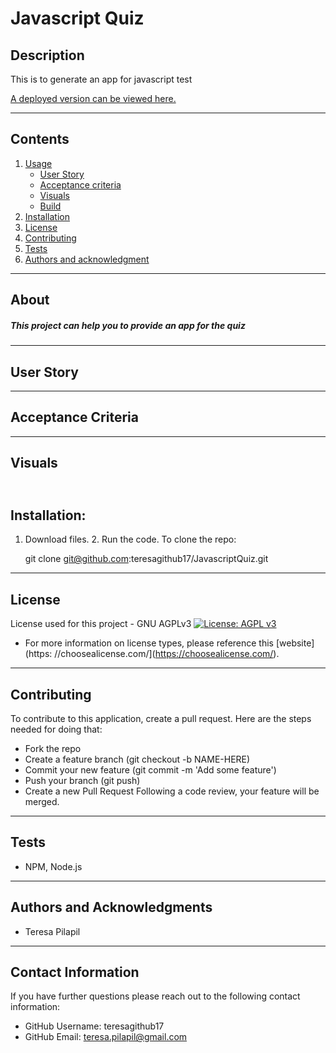
  
# Javascript Quiz

## Description
  This is to generate an app for javascript test
  
  [A deployed version can be viewed here.](www.github.com)
  
---
## Contents
1. [Usage](#about)
    * [User Story](#userStory)
    * [Acceptance criteria](#acceptanceCriteria)
    * [Visuals](#visuals)
    * [Build](#build)
2. [Installation](#installation)
3. [License](#license)
4. [Contributing](#contributing)
5. [Tests](#tests)
6. [Authors and acknowledgment](#authors%20and%20acknowledgment)
---
## About
  ##### This project can help you to provide an app for the quiz
---
## User Story
  
---
## Acceptance Criteria
  
  
---
## Visuals
  ![]()
---
## Installation:
  1. Download files. 2. Run the code.
  To clone the repo:
  
      git clone git@github.com:teresagithub17/JavascriptQuiz.git
  
---
## License
  License used for this project - GNU AGPLv3
  [![License: AGPL v3](https://img.shields.io/badge/License-AGPL%20v3-blue.svg)](https://www.gnu.org/licenses/agpl-3.0)
  * For more information on license types, please reference this [website](https: //choosealicense.com/](https://choosealicense.com/).
---
## Contributing
  
  To contribute to this application, create a pull request.
  Here are the steps needed for doing that:
  - Fork the repo
  - Create a feature branch (git checkout -b NAME-HERE)
  - Commit your new feature (git commit -m 'Add some feature')
  - Push your branch (git push)
  - Create a new Pull Request
  Following a code review, your feature will be merged.
---
## Tests
  * NPM, Node.js
---
## Authors and Acknowledgments
  * Teresa Pilapil
---
## Contact Information
If you have further questions please reach out to the following contact information:
* GitHub Username: teresagithub17
* GitHub Email: teresa.pilapil@gmail.com
  
